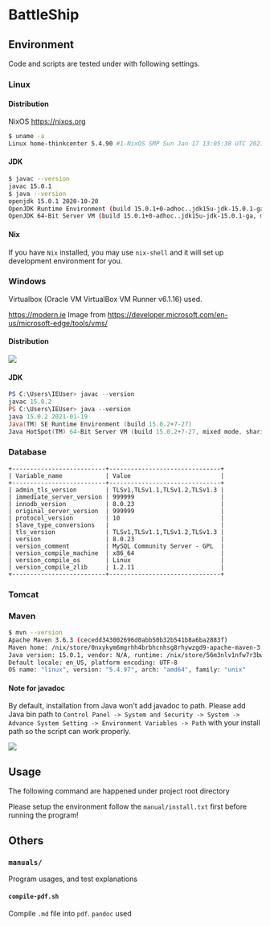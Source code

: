# BattleShip

## Environment

Code and scripts are tested under with following settings.

### Linux 

#### Distribution

NixOS https://nixos.org

```bash
$ uname -a
Linux home-thinkcenter 5.4.90 #1-NixOS SMP Sun Jan 17 13:05:38 UTC 2021 x86_64 GNU/Linux
```

#### JDK

```bash
$ javac --version
javac 15.0.1
$ java --version
openjdk 15.0.1 2020-10-20
OpenJDK Runtime Environment (build 15.0.1+0-adhoc..jdk15u-jdk-15.0.1-ga)
OpenJDK 64-Bit Server VM (build 15.0.1+0-adhoc..jdk15u-jdk-15.0.1-ga, mixed mode, sharing)
```

#### Nix

If you have `Nix` installed, you may use `nix-shell` and it will set up development environment for you. 

### Windows

Virtualbox (Oracle VM VirtualBox VM Runner v6.1.16) used.

https://modern.ie Image from https://developer.microsoft.com/en-us/microsoft-edge/tools/vms/

#### Distribution

![](./windows.png)

#### JDK

```powershell
PS C:\Users\IEUser> javac --version
javac 15.0.2
PS C:\Users\IEUser> java --version
java 15.0.2 2021-01-19
Java(TM) SE Runtime Environment (build 15.0.2+7-27)
Java HotSpot(TM) 64-Bit Server VM (build 15.0.2+7-27, mixed mode, sharing)
```

### Database

```
+--------------------------+-------------------------------+
| Variable_name            | Value                         |
+--------------------------+-------------------------------+
| admin_tls_version        | TLSv1,TLSv1.1,TLSv1.2,TLSv1.3 |
| immediate_server_version | 999999                        |
| innodb_version           | 8.0.23                        |
| original_server_version  | 999999                        |
| protocol_version         | 10                            |
| slave_type_conversions   |                               |
| tls_version              | TLSv1,TLSv1.1,TLSv1.2,TLSv1.3 |
| version                  | 8.0.23                        |
| version_comment          | MySQL Community Server - GPL  |
| version_compile_machine  | x86_64                        |
| version_compile_os       | Linux                         |
| version_compile_zlib     | 1.2.11                        |
+--------------------------+-------------------------------+
```

### Tomcat

### Maven

```bash
$ mvn --version
Apache Maven 3.6.3 (cecedd343002696d0abb50b32b541b8a6ba2883f)
Maven home: /nix/store/0nxykym6mgrhh4brbhcnhsg8rhywzgd9-apache-maven-3.6.3/maven
Java version: 15.0.1, vendor: N/A, runtime: /nix/store/56m3nlv1nfw7r3bwbwd1xz9vhbydym7q-openjdk-15.0.1-ga/lib/openjdk
Default locale: en_US, platform encoding: UTF-8
OS name: "linux", version: "5.4.97", arch: "amd64", family: "unix"
```

#### Note for javadoc

By default, installation from Java won't add javadoc to path. Please add Java bin path to `Control Panel -> System and Security -> System -> Advance System Setting -> Environment Variables -> Path` with your install path so the script can work properly.

![](./windows_path.png)

## Usage

The following command are happened under project root directory

Please setup the environment follow the `manual/install.txt` first before running the program!

## Others

### `manuals/`

Program usages, and test explanations

#### `compile-pdf.sh`

Compile `.md` file into `pdf`. `pandoc` used
